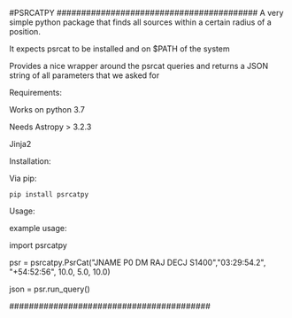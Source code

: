 #PSRCATPY
#########################################
A very simple python package that finds all sources within a certain radius of a position.

It expects psrcat to be installed and on $PATH of the system

Provides a nice wrapper around the psrcat queries and returns a JSON string of all parameters that we asked for

Requirements:

Works on python 3.7

Needs Astropy > 3.2.3

Jinja2

Installation:

Via pip:

`pip install psrcatpy`

Usage:

example usage:

import psrcatpy

psr = psrcatpy.PsrCat("JNAME P0 DM RAJ DECJ S1400","03:29:54.2", "+54:52:56", 10.0, 5.0, 10.0)

json = psr.run_query()

#########################################
